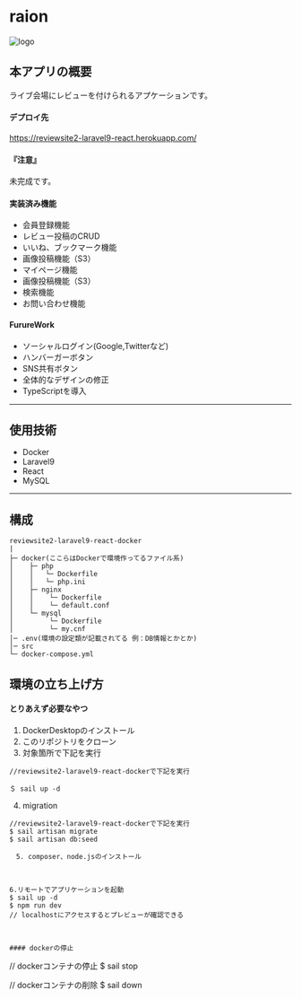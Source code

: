 # raion

![logo](https://user-images.githubusercontent.com/105682555/189568755-fbfd0e2a-fed1-4406-9164-61f03ef3ac5b.jpg)

## 本アプリの概要
ライブ会場にレビューを付けられるアプケーションです。

#### デプロイ先
https://reviewsite2-laravel9-react.herokuapp.com/

#### 『注意』
未完成です。


#### 実装済み機能
- 会員登録機能
- レビュー投稿のCRUD
- いいね、ブックマーク機能
- 画像投稿機能（S3）
- マイページ機能
- 画像投稿機能（S3）
- 検索機能
- お問い合わせ機能


#### FurureWork
- ソーシャルログイン(Google,Twitterなど)
- ハンバーガーボタン
- SNS共有ボタン
- 全体的なデザインの修正
- TypeScriptを導入

---

## 使用技術
- Docker
- Laravel9
- React
- MySQL

---

## 構成
```
reviewsite2-laravel9-react-docker
|
├─ docker(ここらはDockerで環境作ってるファイル系)
│    ├─ php
│    │   └─ Dockerfile
│    │   └─ php.ini
│    ├─ nginx
│    │    └─ Dockerfile
│    │    └─ default.conf
│    └─ mysql
│         └─ Dockerfile
│         └─ my.cnf
│─ .env(環境の設定類が記載されてる 例：DB情報とかとか)
│─ src
└─ docker-compose.yml
```

## 環境の立ち上げ方
#### とりあえず必要なやつ
1. DockerDesktopのインストール
2. このリポジトリをクローン
3. 対象箇所で下記を実行
```
//reviewsite2-laravel9-react-dockerで下記を実行

＄ sail up -d
```

4. migration
```
//reviewsite2-laravel9-react-dockerで下記を実行
$ sail artisan migrate
$ sail artisan db:seed

　5. composer、node.jsのインストール



6.リモートでアプリケーションを起動
$ sail up -d
$ npm run dev
// localhostにアクセスするとプレビューが確認できる



#### dockerの停止
```
// dockerコンテナの停止
$ sail stop

// dockerコンテナの削除
$ sail down
```
